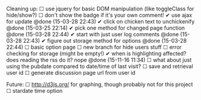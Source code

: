  Cleaning up:
 ☐ use jquery for basic DOM manipulation (like toggleClass for hide/show?)
 ☐ don't show the badge if it's your own comment!
 ✔ use ajax for update @done (15-03-28 22:43)
 ✔ click on chicken text to unchickenify @done (15-03-25 22:14)
 ✔ pick one method for changed page function @done (15-03-28 22:44)
   ✔ start with just user log comments @done (15-03-28 22:43)
 ✔ figure out storage method for options @done (15-03-28 22:44)
 ☐ basic option page
 ☐ new branch for hide users stuff
 ☐ error checking for storage (might be empty!)
 ✔ when is highlighting affected? does reading the rss do it?  nope @done (15-11-16 11:34)
 ☐ what about just using the pubdate compared to date/time of last visit?
 ☐ save and retrieval user id
 ☐ generate discussion page url from user id
 



Future:
 ☐ http://d3js.org/ for graphing, though probably not for this project
 ☐ stardate time option
 